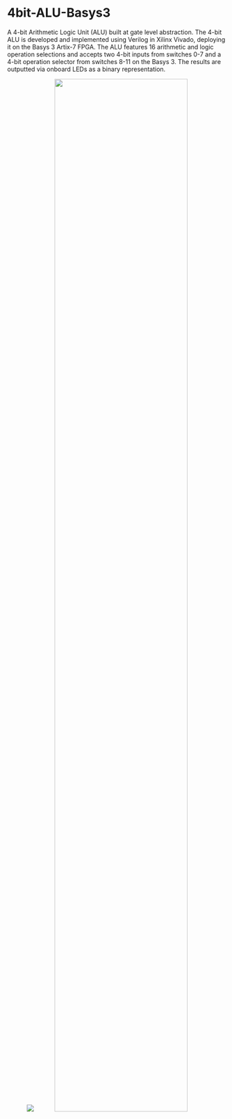 # 4bit-ALU-Basys3
A 4-bit Arithmetic Logic Unit (ALU) built at gate level abstraction. The 4-bit ALU is developed and implemented using Verilog in Xilinx Vivado, deploying it on the Basys 3 Artix-7 FPGA. The ALU features 16 arithmetic and logic operation selections and accepts two 4-bit inputs from switches 0-7 and a 4-bit operation selector from switches 8-11 on the Basys 3. The results are outputted via onboard LEDs as a binary representation.
<p align = "center">
  <img src="https://github.com/user-attachments/assets/18e16024-9376-4fd8-941f-82b4107b8ddf">
  <img src="https://github.com/user-attachments/assets/7a14a902-9838-4bfc-97cc-8c7d3a499a94" width = "78%" height = "78%">
</p>

